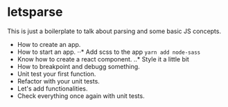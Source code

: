 # letsparse
This is just a boilerplate to talk about parsing and some basic JS concepts.

* How to create an app.
* How to start an app.
⋅⋅* Add scss to the app `yarn add node-sass`
* Know how to create a react component.
..* Style it a little bit
* How to breakpoint and debugg something.
* Unit test your first function.
* Refactor with your unit tests.
* Let's add functionalities.
* Check everything once again with unit tests.
